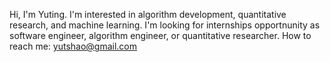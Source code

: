 Hi, I'm Yuting. I'm interested in algorithm development, quantitative research, and machine learning. I'm looking for internships opportnunity as software engineer,  algorithm engineer, or quantitative researcher. How to reach me: yutshao@gmail.com
